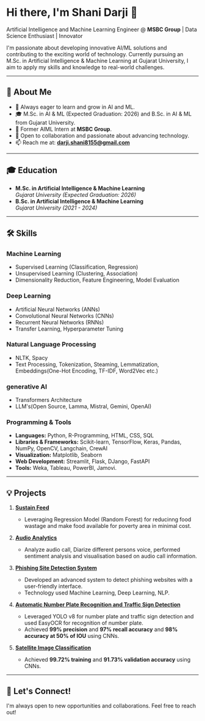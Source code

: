 # Hi there, I'm Shani Darji 👋

Artificial Intelligence and Machine Learning Engineer @ **MSBC Group** | Data Science Enthusiast | Innovator

I'm passionate about developing innovative AI/ML solutions and contributing to the exciting world of technology. Currently pursuing an M.Sc. in Artificial Intelligence & Machine Learning at Gujarat University, I aim to apply my skills and knowledge to real-world challenges.

---

## 📘 About Me
- 🌱 Always eager to learn and grow in AI and ML.
- 🎓 M.Sc. in AI & ML (Expected Graduation: 2026) and B.Sc. in AI & ML from Gujarat University.
- 💼 Former AIML Intern at **MSBC Group**.
- 🤝 Open to collaboration and passionate about advancing technology.
- 📫 Reach me at: **darji.shani8155@gmail.com**

---

## 🎓 Education
- **M.Sc. in Artificial Intelligence & Machine Learning**  
  *Gujarat University (Expected Graduation: 2026)*  
- **B.Sc. in Artificial Intelligence & Machine Learning**  
  *Gujarat University (2021 - 2024)*  

---

## 🛠️ Skills
### **Machine Learning**
- Supervised Learning (Classification, Regression) 
- Unsupervised Learning (Clustering, Association)  
- Dimensionality Reduction, Feature Engineering, Model Evaluation  

### **Deep Learning**
- Artificial Neural Networks (ANNs)  
- Convolutional Neural Networks (CNNs)  
- Recurrent Neural Networks (RNNs)  
- Transfer Learning, Hyperparameter Tuning

### **Natural Language Processing**
- NLTK, Spacy  
- Text Processing, Tokenization, Steaming, Lemmatization, Embeddings(One-Hot Encoding, TF-IDF, Word2Vec etc.)

### **generative AI**
- Transformers Architecture
- LLM's(Open Source, Lamma, Mistral, Gemini, OpenAI)

### **Programming & Tools**
- **Languages:** Python, R-Programming, HTML, CSS, SQL
- **Libraries & Frameworks:** Scikit-learn, TensorFlow, Keras, Pandas, NumPy, OpenCV, Langchain, CrewAI
- **Visualization:** Matplotlib, Seaborn  
- **Web Development:** Streamlit, Flask, DJango, FastAPI  
- **Tools:** Weka, Tableau, PowerBI, Jamovi. 

---

## 💡 Projects
1. **[Sustain Feed](#)**  
   - Leveraging Regression Model (Random Forest) for reducinng food wastage and make food available for poverty area in minimal cost. 

2. **[Audio Analytics](#)**  
   - Analyze audio call, Diarize different persons voice, performed sentiment analysis and visualisation based on audio call information.

3. **[Phishing Site Detection System](#)**  
   - Developed an advanced system to detect phishing websites with a user-friendly interface.
   - Technology used Machine Learning, Deep Learning, NLP. 

4. **[Automatic Number Plate Recognition and Traffic Sign Detection](#)**  
   - Leveraged YOLO v8 for number plate and traffic sign detection and used EasyOCR for recognition of number plate.
   - Achieved **99% precision** and **97% recall accuracy** and **98% accuracy at 50% of IOU** using CNNs.  

5. **[Satellite Image Classification](#)**  
   - Achieved **99.72% training** and **91.73% validation accuracy** using CNNs.  


---

## 🤝 Let's Connect!

I'm always open to new opportunities and collaborations. Feel free to reach out!

